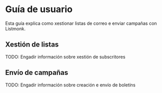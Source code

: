 # Guía de usuario

Esta guía explica como xestionar listas de correo e enviar campañas con Listmonk.

## Xestión de listas

TODO: Engadir información sobre xestión de subscritores

## Envío de campañas

TODO: Engadir información sobre creación e envío de boletíns